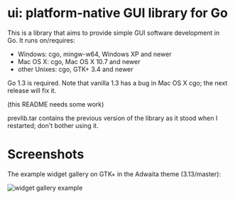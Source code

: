 # ui: platform-native GUI library for Go

This is a library that aims to provide simple GUI software development in Go. It runs on/requires:

* Windows: cgo, mingw-w64, Windows XP and newer
* Mac OS X: cgo, Mac OS X 10.7 and newer
* other Unixes: cgo, GTK+ 3.4 and newer

Go 1.3 is required. Note that vanilla 1.3 has a bug in Mac OS X cgo; the next release will fix it.

(this README needs some work)

prevlib.tar contains the previous version of the library as it stood when I restarted; don't bother using it.

# Screenshots
The example widget gallery on GTK+ in the Adwaita theme (3.13/master):

![widget gallery example](https://raw.githubusercontent.com/andlabs/ui/master/examples/widgetgallery/widgetgallery.png)
